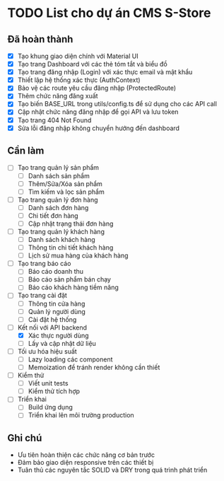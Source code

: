 # TODO List cho dự án CMS S-Store

## Đã hoàn thành

- [x] Tạo khung giao diện chính với Material UI
- [x] Tạo trang Dashboard với các thẻ tóm tắt và biểu đồ
- [x] Tạo trang đăng nhập (Login) với xác thực email và mật khẩu
- [x] Thiết lập hệ thống xác thực (AuthContext)
- [x] Bảo vệ các route yêu cầu đăng nhập (ProtectedRoute)
- [x] Thêm chức năng đăng xuất
- [x] Tạo biến BASE_URL trong utils/config.ts để sử dụng cho các API call
- [x] Cập nhật chức năng đăng nhập để gọi API và lưu token
- [x] Tạo trang 404 Not Found
- [x] Sửa lỗi đăng nhập không chuyển hướng đến dashboard

## Cần làm

- [ ] Tạo trang quản lý sản phẩm
  - [ ] Danh sách sản phẩm
  - [ ] Thêm/Sửa/Xóa sản phẩm
  - [ ] Tìm kiếm và lọc sản phẩm

- [ ] Tạo trang quản lý đơn hàng
  - [ ] Danh sách đơn hàng
  - [ ] Chi tiết đơn hàng
  - [ ] Cập nhật trạng thái đơn hàng

- [ ] Tạo trang quản lý khách hàng
  - [ ] Danh sách khách hàng
  - [ ] Thông tin chi tiết khách hàng
  - [ ] Lịch sử mua hàng của khách hàng

- [ ] Tạo trang báo cáo
  - [ ] Báo cáo doanh thu
  - [ ] Báo cáo sản phẩm bán chạy
  - [ ] Báo cáo khách hàng tiềm năng

- [ ] Tạo trang cài đặt
  - [ ] Thông tin cửa hàng
  - [ ] Quản lý người dùng
  - [ ] Cài đặt hệ thống

- [ ] Kết nối với API backend
  - [x] Xác thực người dùng
  - [ ] Lấy và cập nhật dữ liệu

- [ ] Tối ưu hóa hiệu suất
  - [ ] Lazy loading các component
  - [ ] Memoization để tránh render không cần thiết

- [ ] Kiểm thử
  - [ ] Viết unit tests
  - [ ] Kiểm thử tích hợp

- [ ] Triển khai
  - [ ] Build ứng dụng
  - [ ] Triển khai lên môi trường production

## Ghi chú

- Ưu tiên hoàn thiện các chức năng cơ bản trước
- Đảm bảo giao diện responsive trên các thiết bị
- Tuân thủ các nguyên tắc SOLID và DRY trong quá trình phát triển
